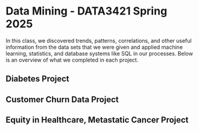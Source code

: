 # Data Mining - DATA3421 Spring 2025

In this class, we discovered trends, patterns, correlations, and other useful information from the data sets that we were given and applied machine learning, statistics, and database systems like SQL in our processes. Below is an overview of what we completed in each project.

## Diabetes Project

## Customer Churn Data Project

## Equity in Healthcare, Metastatic Cancer Project
